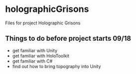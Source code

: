 # holographicGrisons
Files for project Holographic Grisons
## Things to do before project starts 09/18
<ul><li>get familiar with Unity</li>
<li>get familiar with HoloToolkit</li>
<li>get familiar with C#</li>
<li>find out how to bring topography into Unity</li></ul>